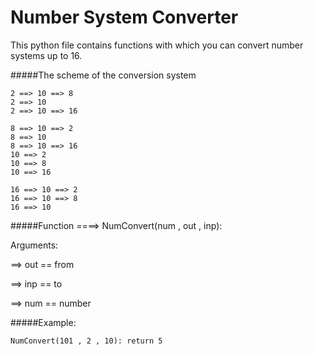 # Number System Converter
This python file contains functions with which you can convert number systems up to 16.



#####The scheme of the conversion system

	2 ==> 10 ==> 8
	2 ==> 10
	2 ==> 10 ==> 16

	8 ==> 10 ==> 2
	8 ==> 10
	8 ==> 10 ==> 16
	10 ==> 2
	10 ==> 8
	10 ==> 16

	16 ==> 10 ==> 2
	16 ==> 10 ==> 8
	16 ==> 10

#####Function ====> NumConvert(num , out , inp):


Arguments:

==> out == from 

==> inp == to

==> num == number

#####Example:
```
NumConvert(101 , 2 , 10): return 5 

```